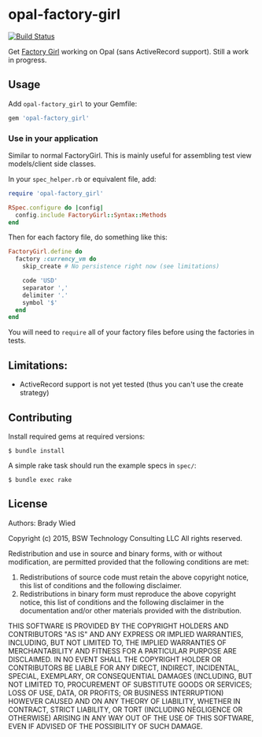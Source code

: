 # opal-factory-girl

[![Build Status](http://img.shields.io/travis/wied03/opal-factory_girl/master.svg?style=flat)](http://travis-ci.org/wied03/opal-factory_girl)

Get [Factory Girl](https://github.com/thoughtbot/factory_girl/) working on Opal (sans ActiveRecord support). Still a work in progress.

## Usage

Add `opal-factory_girl` to your Gemfile:

```ruby
gem 'opal-factory_girl'
```

### Use in your application

Similar to normal FactoryGirl. This is mainly useful for assembling test view models/client side classes.

In your `spec_helper.rb` or equivalent file, add:

```ruby
require 'opal-factory_girl'

RSpec.configure do |config|
  config.include FactoryGirl::Syntax::Methods
end
```

Then for each factory file, do something like this:

```ruby
FactoryGirl.define do
  factory :currency_vm do
    skip_create # No persistence right now (see limitations)

    code 'USD'
    separator ','
    delimiter '.'
    symbol '$'
  end
end
```

You will need to `require` all of your factory files before using the factories in tests.

## Limitations:

* ActiveRecord support is not yet tested (thus you can't use the create strategy)

## Contributing

Install required gems at required versions:

    $ bundle install

A simple rake task should run the example specs in `spec/`:

    $ bundle exec rake

## License

Authors: Brady Wied

Copyright (c) 2015, BSW Technology Consulting LLC
All rights reserved.

Redistribution and use in source and binary forms, with or without modification, are permitted provided that the following conditions are met:

1. Redistributions of source code must retain the above copyright notice, this list of conditions and the following disclaimer.
2. Redistributions in binary form must reproduce the above copyright notice, this list of conditions and the following disclaimer in the documentation and/or other materials provided with the distribution.

THIS SOFTWARE IS PROVIDED BY THE COPYRIGHT HOLDERS AND CONTRIBUTORS "AS IS" AND ANY EXPRESS OR IMPLIED WARRANTIES, INCLUDING, BUT NOT LIMITED TO, THE IMPLIED WARRANTIES OF MERCHANTABILITY AND FITNESS FOR A PARTICULAR PURPOSE ARE DISCLAIMED. IN NO EVENT SHALL THE COPYRIGHT HOLDER OR CONTRIBUTORS BE LIABLE FOR ANY DIRECT, INDIRECT, INCIDENTAL, SPECIAL, EXEMPLARY, OR CONSEQUENTIAL DAMAGES (INCLUDING, BUT NOT LIMITED TO, PROCUREMENT OF SUBSTITUTE GOODS OR SERVICES; LOSS OF USE, DATA, OR PROFITS; OR BUSINESS INTERRUPTION) HOWEVER CAUSED AND ON ANY THEORY OF LIABILITY, WHETHER IN CONTRACT, STRICT LIABILITY, OR TORT (INCLUDING NEGLIGENCE OR OTHERWISE) ARISING IN ANY WAY OUT OF THE USE OF THIS SOFTWARE, EVEN IF ADVISED OF THE POSSIBILITY OF SUCH DAMAGE.

